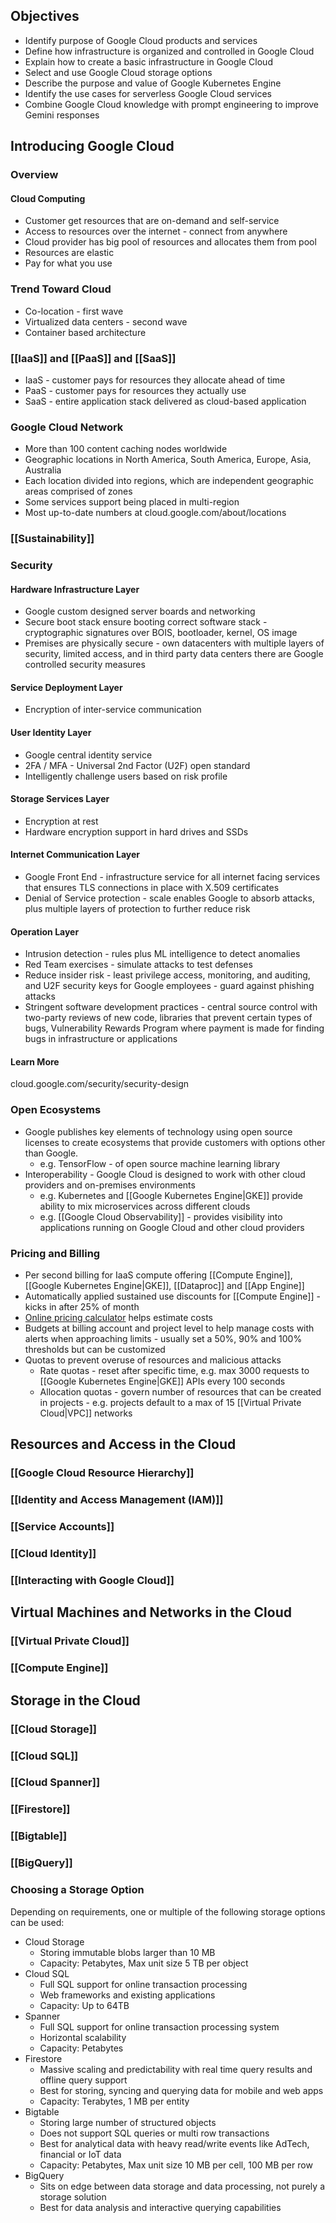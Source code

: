 
## Objectives

- Identify purpose of Google Cloud products and services
- Define how infrastructure is organized and controlled in Google Cloud
- Explain how to create a basic infrastructure in Google Cloud
- Select and use Google Cloud storage options
- Describe the purpose and value of Google Kubernetes Engine
- Identify the use cases for serverless Google Cloud services
- Combine Google Cloud knowledge with prompt engineering to improve Gemini responses


## Introducing Google Cloud

### Overview

#### Cloud Computing
- Customer get resources that are on-demand and self-service
- Access to resources over the internet - connect from anywhere
- Cloud provider has big pool of resources and allocates them from pool
- Resources are elastic
- Pay for what you use

### Trend Toward Cloud
- Co-location - first wave
- Virtualized data centers - second wave
- Container based architecture

### [[IaaS]] and [[PaaS]] and [[SaaS]]

- IaaS - customer pays for resources they allocate ahead of time
- PaaS - customer pays for resources they actually use
- SaaS - entire application stack delivered as cloud-based application

### Google Cloud Network

- More than 100 content caching nodes worldwide
- Geographic locations in North America, South America, Europe, Asia, Australia
- Each location divided into regions, which are independent geographic areas comprised of zones
- Some services support being placed in multi-region
- Most up-to-date numbers at cloud.google.com/about/locations

### [[Sustainability]]


### Security

#### Hardware Infrastructure Layer
- Google custom designed server boards and networking
- Secure boot stack ensure booting correct software stack - cryptographic signatures over BOIS, bootloader, kernel, OS image
- Premises are physically secure - own datacenters with multiple layers of security, limited access, and in third party data centers there are Google controlled security measures

#### Service Deployment Layer

- Encryption of inter-service communication

#### User Identity Layer

- Google central identity service
- 2FA / MFA - Universal 2nd Factor (U2F) open standard
- Intelligently challenge users based on risk profile

#### Storage Services Layer

- Encryption at rest
- Hardware encryption support in hard drives and SSDs

#### Internet Communication Layer

- Google Front End - infrastructure service for all internet facing services that ensures TLS connections in place with X.509 certificates
- Denial of Service protection  - scale enables Google to absorb attacks, plus multiple layers of protection to further reduce risk

#### Operation Layer

- Intrusion detection - rules plus ML intelligence to detect anomalies
- Red Team exercises - simulate attacks to test defenses
- Reduce insider risk - least privilege access, monitoring, and auditing, and U2F security keys for Google employees - guard against phishing attacks
- Stringent software development practices - central source control with two-party reviews of new code, libraries that prevent certain types of bugs, Vulnerability Rewards Program where payment is made for finding bugs in infrastructure or applications

#### Learn More
cloud.google.com/security/security-design


### Open Ecosystems

- Google publishes key elements of technology using open source licenses to create ecosystems that provide customers with options other than Google.
	- e.g. TensorFlow - of open source machine learning library
- Interoperability - Google Cloud is designed to work with other cloud providers and on-premises environments
	- e.g. Kubernetes and [[Google Kubernetes Engine|GKE]] provide ability to mix microservices across different clouds
	- e.g. [[Google Cloud Observability]] - provides visibility into applications running on Google Cloud and other cloud providers

### Pricing and Billing

- Per second billing for IaaS compute offering [[Compute Engine]], [[Google Kubernetes Engine|GKE]], [[Dataproc]] and [[App Engine]]
- Automatically applied sustained use discounts for [[Compute Engine]] - kicks in after 25% of month
- [Online pricing calculator](cloud.google.com/products/calculator) helps estimate costs
- Budgets at billing account and project level to help manage costs with alerts when approaching limits - usually set a 50%, 90% and 100% thresholds but can be customized
- Quotas to prevent overuse of resources and malicious attacks
	- Rate quotas - reset after specific time, e.g. max 3000 requests to [[Google Kubernetes Engine|GKE]] APIs every 100 seconds
	- Allocation quotas - govern number of resources that can be created in projects - e.g. projects default to a max of 15 [[Virtual Private Cloud|VPC]] networks


## Resources and Access in the Cloud

### [[Google Cloud Resource Hierarchy]]

### [[Identity and Access Management (IAM)]]

### [[Service Accounts]]

### [[Cloud Identity]]

### [[Interacting with Google Cloud]]


## Virtual Machines and Networks in the Cloud

### [[Virtual Private Cloud]]

### [[Compute Engine]]



## Storage in the Cloud

### [[Cloud Storage]]

### [[Cloud SQL]]

### [[Cloud Spanner]]

### [[Firestore]]

### [[Bigtable]]

### [[BigQuery]]

### Choosing a Storage Option

Depending on requirements, one or multiple of the following storage options can be used:

- Cloud Storage
	- Storing immutable blobs larger than 10 MB
	- Capacity: Petabytes, Max unit size 5 TB per object
- Cloud SQL
	- Full SQL support for online transaction processing
	- Web frameworks and existing applications
	- Capacity: Up to 64TB
- Spanner
	- Full SQL support for online transaction processing system
	- Horizontal scalability
	- Capacity: Petabytes
- Firestore
	- Massive scaling and predictability with real time query results and offline query support
	- Best for storing, syncing and querying data for mobile and web apps
	- Capacity: Terabytes, 1 MB per entity
- Bigtable
	- Storing large number of structured objects
	- Does not support SQL queries or multi row transactions
	- Best for analytical data with heavy read/write events like AdTech, financial or IoT data
	- Capacity: Petabytes, Max unit size 10 MB per cell, 100 MB per row
- BigQuery
	- Sits on edge between data storage and data processing, not purely a storage solution
	- Best for data analysis and interactive querying capabilities


